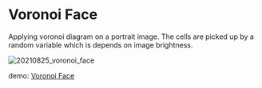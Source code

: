 # Voronoi Face

Applying voronoi diagram on a portrait image. The cells are picked up by a random variable which is depends on image brightness.

![20210825_voronoi_face](20210825_voronoi_face/outputs/pearl_girl_00.png)

demo: [Voronoi Face](https://openprocessing.org/sketch/1248703)


